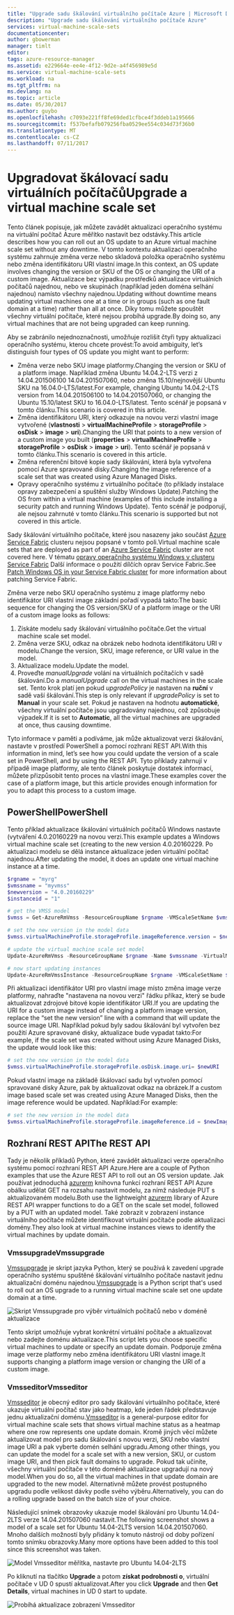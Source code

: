 ```yaml
---
title: "Upgrade sadu škálování virtuálního počítače Azure | Microsoft Docs"
description: "Upgrade sadu škálování virtuálního počítače Azure"
services: virtual-machine-scale-sets
documentationcenter: 
author: gbowerman
manager: timlt
editor: 
tags: azure-resource-manager
ms.assetid: e229664e-ee4e-4f12-9d2e-a4f456989e5d
ms.service: virtual-machine-scale-sets
ms.workload: na
ms.tgt_pltfrm: na
ms.devlang: na
ms.topic: article
ms.date: 05/30/2017
ms.author: guybo
ms.openlocfilehash: c7093e221ff8fe69ded1cfbce4f3ddeb1a195666
ms.sourcegitcommit: f537befafb079256fba0529ee554c034d73f36b0
ms.translationtype: MT
ms.contentlocale: cs-CZ
ms.lasthandoff: 07/11/2017
---
```

# <a name="upgrade-a-virtual-machine-scale-set"></a><span data-ttu-id="5b850-103">Upgradovat škálovací sadu virtuálních počítačů</span><span class="sxs-lookup"><span data-stu-id="5b850-103">Upgrade a virtual machine scale set</span></span>
<span data-ttu-id="5b850-104">Tento článek popisuje, jak můžete zavádět aktualizaci operačního systému na virtuální počítač Azure měřítko nastavit bez odstávky.</span><span class="sxs-lookup"><span data-stu-id="5b850-104">This article describes how you can roll out an OS update to an Azure virtual machine scale set without any downtime.</span></span> <span data-ttu-id="5b850-105">V tomto kontextu aktualizaci operačního systému zahrnuje změna verze nebo skladová položka operačního systému nebo změna identifikátoru URI vlastní image.</span><span class="sxs-lookup"><span data-stu-id="5b850-105">In this context, an OS update involves changing the version or SKU of the OS or changing the URI of a custom image.</span></span> <span data-ttu-id="5b850-106">Aktualizace bez výpadku prostředků aktualizace virtuálních počítačů najednou, nebo ve skupinách (například jeden doména selhání najednou) namísto všechny najednou.</span><span class="sxs-lookup"><span data-stu-id="5b850-106">Updating without downtime means updating virtual machines one at a time or in groups (such as one fault domain at a time) rather than all at once.</span></span> <span data-ttu-id="5b850-107">Díky tomu můžete spouštět všechny virtuální počítače, které nejsou probíhá upgrade.</span><span class="sxs-lookup"><span data-stu-id="5b850-107">By doing so, any virtual machines that are not being upgraded can keep running.</span></span>

<span data-ttu-id="5b850-108">Aby se zabránilo nejednoznačnosti, umožňuje rozlišit čtyři typy aktualizaci operačního systému, kterou chcete provést:</span><span class="sxs-lookup"><span data-stu-id="5b850-108">To avoid ambiguity, let’s distinguish four types of OS update you might want to perform:</span></span>

* <span data-ttu-id="5b850-109">Změna verze nebo SKU image platformy.</span><span class="sxs-lookup"><span data-stu-id="5b850-109">Changing the version or SKU of a platform image.</span></span> <span data-ttu-id="5b850-110">Například změna Ubuntu 14.04.2-LTS verzi z 14.04.201506100 14.04.201507060, nebo změna 15.10/nejnovější Ubuntu SKU na 16.04.0-LTS/latest.</span><span class="sxs-lookup"><span data-stu-id="5b850-110">For example, changing Ubuntu 14.04.2-LTS version from 14.04.201506100 to 14.04.201507060, or changing the Ubuntu 15.10/latest SKU to 16.04.0-LTS/latest.</span></span> <span data-ttu-id="5b850-111">Tento scénář je popsaná v tomto článku.</span><span class="sxs-lookup"><span data-stu-id="5b850-111">This scenario is covered in this article.</span></span>
* <span data-ttu-id="5b850-112">Změna identifikátoru URI, který odkazuje na novou verzi vlastní image vytvořené (**vlastnosti** > **virtualMachineProfile** > **storageProfile**  >  **osDisk** > **image** > **uri**).</span><span class="sxs-lookup"><span data-stu-id="5b850-112">Changing the URI that points to a new version of a custom image you built (**properties** > **virtualMachineProfile** > **storageProfile** > **osDisk** > **image** > **uri**).</span></span> <span data-ttu-id="5b850-113">Tento scénář je popsaná v tomto článku.</span><span class="sxs-lookup"><span data-stu-id="5b850-113">This scenario is covered in this article.</span></span>
* <span data-ttu-id="5b850-114">Změna referenční bitové kopie sady škálování, která byla vytvořena pomocí Azure spravované disky.</span><span class="sxs-lookup"><span data-stu-id="5b850-114">Changing the image reference of a scale set that was created using Azure Managed Disks.</span></span>
* <span data-ttu-id="5b850-115">Opravy operačního systému z virtuálního počítače (to příklady instalace opravy zabezpečení a spuštění služby Windows Update).</span><span class="sxs-lookup"><span data-stu-id="5b850-115">Patching the OS from within a virtual machine (examples of this include installing a security patch and running Windows Update).</span></span> <span data-ttu-id="5b850-116">Tento scénář je podporují, ale nejsou zahrnuté v tomto článku.</span><span class="sxs-lookup"><span data-stu-id="5b850-116">This scenario is supported but not covered in this article.</span></span>

<span data-ttu-id="5b850-117">Sady škálování virtuálního počítače, které jsou nasazeny jako součást [Azure Service Fabric](https://azure.microsoft.com/services/service-fabric/) clusteru nejsou popsané v tomto poli.</span><span class="sxs-lookup"><span data-stu-id="5b850-117">Virtual machine scale sets that are deployed as part of an [Azure Service Fabric](https://azure.microsoft.com/services/service-fabric/) cluster are not covered here.</span></span> <span data-ttu-id="5b850-118">V tématu [opravy operačního systému Windows v clusteru Service Fabric](https://docs.microsoft.com/en-us/azure/service-fabric/service-fabric-patch-orchestration-application) Další informace o použití dílčích oprav Service Fabric.</span><span class="sxs-lookup"><span data-stu-id="5b850-118">See [Patch Windows OS in your Service Fabric cluster](https://docs.microsoft.com/en-us/azure/service-fabric/service-fabric-patch-orchestration-application) for more information about patching Service Fabric.</span></span>

<span data-ttu-id="5b850-119">Změna verze nebo SKU operačního systému z image platformy nebo identifikátor URI vlastní image základní pořadí vypadá takto:</span><span class="sxs-lookup"><span data-stu-id="5b850-119">The basic sequence for changing the OS version/SKU of a platform image or the URI of a custom image looks as follows:</span></span>

1. <span data-ttu-id="5b850-120">Získáte modelu sady škálování virtuálního počítače.</span><span class="sxs-lookup"><span data-stu-id="5b850-120">Get the virtual machine scale set model.</span></span>
2. <span data-ttu-id="5b850-121">Změna verze SKU, odkaz na obrázek nebo hodnota identifikátoru URI v modelu.</span><span class="sxs-lookup"><span data-stu-id="5b850-121">Change the version, SKU, image reference, or URI value in the model.</span></span>
3. <span data-ttu-id="5b850-122">Aktualizace modelu.</span><span class="sxs-lookup"><span data-stu-id="5b850-122">Update the model.</span></span>
4. <span data-ttu-id="5b850-123">Proveďte *manualUpgrade* volání na virtuálních počítačích v sadě škálování.</span><span class="sxs-lookup"><span data-stu-id="5b850-123">Do a *manualUpgrade* call on the virtual machines in the scale set.</span></span> <span data-ttu-id="5b850-124">Tento krok platí jen pokud *upgradePolicy* je nastaven na **ruční** v sadě vaší škálování.</span><span class="sxs-lookup"><span data-stu-id="5b850-124">This step is only relevant if *upgradePolicy* is set to **Manual** in your scale set.</span></span> <span data-ttu-id="5b850-125">Pokud je nastaven na hodnotu **automatické**, všechny virtuální počítače jsou upgradovány najednou, což způsobuje výpadek.</span><span class="sxs-lookup"><span data-stu-id="5b850-125">If it is set to **Automatic**, all the virtual machines are upgraded at once, thus causing downtime.</span></span>

<span data-ttu-id="5b850-126">Tyto informace v paměti a podíváme, jak může aktualizovat verzi škálování, nastavte v prostředí PowerShell a pomocí rozhraní REST API.</span><span class="sxs-lookup"><span data-stu-id="5b850-126">With this information in mind, let’s see how you could update the version of a scale set in PowerShell, and by using the REST API.</span></span> <span data-ttu-id="5b850-127">Tyto příklady zahrnují v případě image platformy, ale tento článek poskytuje dostatek informací, můžete přizpůsobit tento proces na vlastní image.</span><span class="sxs-lookup"><span data-stu-id="5b850-127">These examples cover the case of a platform image, but this article provides enough information for you to adapt this process to a custom image.</span></span>

## <a name="powershell"></a><span data-ttu-id="5b850-128">PowerShell</span><span class="sxs-lookup"><span data-stu-id="5b850-128">PowerShell</span></span>
<span data-ttu-id="5b850-129">Tento příklad aktualizace škálování virtuálních počítačů Windows nastavte (vytváření 4.0.20160229 na novou verzi.</span><span class="sxs-lookup"><span data-stu-id="5b850-129">This example updates a Windows virtual machine scale set (creating to the new version 4.0.20160229.</span></span> <span data-ttu-id="5b850-130">Po aktualizaci modelu se dělá instance aktualizace jeden virtuální počítač najednou.</span><span class="sxs-lookup"><span data-stu-id="5b850-130">After updating the model, it does an update one virtual machine instance at a time.</span></span>

```powershell
$rgname = "myrg"
$vmssname = "myvmss"
$newversion = "4.0.20160229"
$instanceid = "1"

# get the VMSS model
$vmss = Get-AzureRmVmss -ResourceGroupName $rgname -VMScaleSetName $vmssname

# set the new version in the model data
$vmss.virtualMachineProfile.storageProfile.imageReference.version = $newversion

# update the virtual machine scale set model
Update-AzureRmVmss -ResourceGroupName $rgname -Name $vmssname -VirtualMachineScaleSet $vmss

# now start updating instances
Update-AzureRmVmssInstance -ResourceGroupName $rgname -VMScaleSetName $vmssname -InstanceId $instanceId
```

<span data-ttu-id="5b850-131">Při aktualizaci identifikátor URI pro vlastní image místo změna image verze platformy, nahraďte "nastavena na novou verzi" řádku příkaz, který se bude aktualizovat zdrojové bitové kopie identifikátor URI.</span><span class="sxs-lookup"><span data-stu-id="5b850-131">If you are updating the URI for a custom image instead of changing a platform image version, replace the “set the new version” line with a command that will update the source image URI.</span></span> <span data-ttu-id="5b850-132">Například pokud byly sadou škálování byl vytvořen bez použití Azure spravované disky, aktualizace bude vypadat takto:</span><span class="sxs-lookup"><span data-stu-id="5b850-132">For example, if the scale set was created without using Azure Managed Disks, the update would look like this:</span></span>

```powershell
# set the new version in the model data
$vmss.virtualMachineProfile.storageProfile.osDisk.image.uri= $newURI
```

<span data-ttu-id="5b850-133">Pokud vlastní image na základě škálovací sadu byl vytvořen pomocí spravované disky Azure, pak by aktualizovat odkaz na obrázek.</span><span class="sxs-lookup"><span data-stu-id="5b850-133">If a custom image based scale set was created using Azure Managed Disks, then the image reference would be updated.</span></span> <span data-ttu-id="5b850-134">Například:</span><span class="sxs-lookup"><span data-stu-id="5b850-134">For example:</span></span>

```powershell
# set the new version in the model data
$vmss.virtualMachineProfile.storageProfile.imageReference.id = $newImageReference
```

## <a name="the-rest-api"></a><span data-ttu-id="5b850-135">Rozhraní REST API</span><span class="sxs-lookup"><span data-stu-id="5b850-135">The REST API</span></span>
<span data-ttu-id="5b850-136">Tady je několik příkladů Python, které zavádět aktualizaci verze operačního systému pomocí rozhraní REST API Azure.</span><span class="sxs-lookup"><span data-stu-id="5b850-136">Here are a couple of Python examples that use the Azure REST API to roll out an OS version update.</span></span> <span data-ttu-id="5b850-137">Jak používat jednoduchá [azurerm](https://pypi.python.org/pypi/azurerm) knihovna funkcí rozhraní REST API Azure obálku udělat GET na rozsahu nastavit modelu, za nímž následuje PUT s aktualizovaném modelu.</span><span class="sxs-lookup"><span data-stu-id="5b850-137">Both use the lightweight [azurerm](https://pypi.python.org/pypi/azurerm) library of Azure REST API wrapper functions to do a GET on the scale set model, followed by a PUT with an updated model.</span></span> <span data-ttu-id="5b850-138">Také zobrazit v zobrazení instance virtuálního počítače můžete identifikovat virtuální počítače podle aktualizaci domény.</span><span class="sxs-lookup"><span data-stu-id="5b850-138">They also look at virtual machine instances views to identify the virtual machines by update domain.</span></span>

### <a name="vmssupgrade"></a><span data-ttu-id="5b850-139">Vmssupgrade</span><span class="sxs-lookup"><span data-stu-id="5b850-139">Vmssupgrade</span></span>
 <span data-ttu-id="5b850-140">[Vmssupgrade](https://github.com/gbowerman/vmsstools) je skript jazyka Python, který se používá k zavedení upgrade operačního systému spuštěné škálování virtuálního počítače nastavit jednu aktualizační doménu najednou.</span><span class="sxs-lookup"><span data-stu-id="5b850-140">[Vmssupgrade](https://github.com/gbowerman/vmsstools) is a Python script that's used to roll out an OS upgrade to a running virtual machine scale set one update domain at a time.</span></span>

![Skript Vmssupgrade pro výběr virtuálních počítačů nebo v doméně aktualizace](./media/virtual-machine-scale-sets-upgrade-scale-set/vmssupgrade-screenshot.png)

<span data-ttu-id="5b850-142">Tento skript umožňuje vybrat konkrétní virtuální počítače a aktualizovat nebo zadejte doménu aktualizace.</span><span class="sxs-lookup"><span data-stu-id="5b850-142">This script lets you choose specific virtual machines to update or specify an update domain.</span></span> <span data-ttu-id="5b850-143">Podporuje změna image verze platformy nebo změna identifikátoru URI vlastní image.</span><span class="sxs-lookup"><span data-stu-id="5b850-143">It supports changing a platform image version or changing the URI of a custom image.</span></span>

### <a name="vmsseditor"></a><span data-ttu-id="5b850-144">Vmsseditor</span><span class="sxs-lookup"><span data-stu-id="5b850-144">Vmsseditor</span></span>
<span data-ttu-id="5b850-145">[Vmsseditor](https://github.com/gbowerman/vmssdashboard) je obecný editor pro sady škálování virtuálního počítače, které ukazuje virtuální počítač stav jako heatmap, kde jeden řádek představuje jednu aktualizační doménu.</span><span class="sxs-lookup"><span data-stu-id="5b850-145">[Vmsseditor](https://github.com/gbowerman/vmssdashboard) is a general-purpose editor for virtual machine scale sets that shows virtual machine status as a heatmap where one row represents one update domain.</span></span> <span data-ttu-id="5b850-146">Kromě jiných věcí můžete aktualizovat model pro sadu škálování s novou verzi, SKU nebo vlastní image URI a pak vyberte domén selhání upgradu.</span><span class="sxs-lookup"><span data-stu-id="5b850-146">Among other things, you can update the model for a scale set with a new version, SKU, or custom image URI, and then pick fault domains to upgrade.</span></span> <span data-ttu-id="5b850-147">Pokud tak učiníte, všechny virtuální počítače v této doméně aktualizace upgradují na nový model.</span><span class="sxs-lookup"><span data-stu-id="5b850-147">When you do so, all the virtual machines in that update domain are upgraded to the new model.</span></span> <span data-ttu-id="5b850-148">Alternativně můžete provést postupného upgradu podle velikost dávky podle svého výběru.</span><span class="sxs-lookup"><span data-stu-id="5b850-148">Alternatively, you can do a rolling upgrade based on the batch size of your choice.</span></span>  

<span data-ttu-id="5b850-149">Následující snímek obrazovky ukazuje model škálování pro Ubuntu 14.04-2LTS verze 14.04.201507060 nastavit.</span><span class="sxs-lookup"><span data-stu-id="5b850-149">The following screenshot shows a model of a scale set for Ubuntu 14.04-2LTS version 14.04.201507060.</span></span> <span data-ttu-id="5b850-150">Mnoho dalších možností byly přidány k tomuto nástroji od doby pořízení tomto snímku obrazovky.</span><span class="sxs-lookup"><span data-stu-id="5b850-150">Many more options have been added to this tool since this screenshot was taken.</span></span>

![Model Vmsseditor měřítka, nastavte pro Ubuntu 14.04-2LTS](./media/virtual-machine-scale-sets-upgrade-scale-set/vmssEditor1.png)

<span data-ttu-id="5b850-152">Po kliknutí na tlačítko **Upgrade** a potom **získat podrobnosti o**, virtuální počítače v UD 0 spustí aktualizovat.</span><span class="sxs-lookup"><span data-stu-id="5b850-152">After you click **Upgrade** and then **Get Details**, virtual machines in UD 0 start to update.</span></span>

![Probíhá aktualizace zobrazení Vmsseditor](./media/virtual-machine-scale-sets-upgrade-scale-set/vmssEditor2.png)

